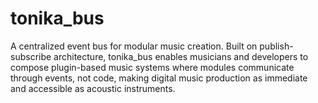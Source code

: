 # tonika_bus
A centralized event bus for modular music creation. Built on publish-subscribe architecture, tonika_bus enables musicians and developers to compose plugin-based music systems where modules communicate through events, not code, making digital music production as immediate and accessible as acoustic instruments.
